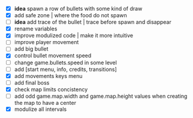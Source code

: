 - [x] **idea** spawn a row of bullets with some kind of draw
- [x] add safe zone | where the food do not spawn
- [ ] **idea** add trace of the bullet | trace before spawn and disappear
- [x] rename variables
- [x] improve modulized code | make it more intuitive
- [ ] improve player movement
- [ ] add big bullet
- [x] control bullet movement speed
- [ ] change game.bullets.speed in some level
- [ ] add [start menu, info, credits, transitions]
- [x] add movements keys menu
- [ ] add final boss
- [x] check map limits concistency
- [ ] add odd game.map.width and game.map.height values when creating the map to have a center
- [x] modulize all intervals
